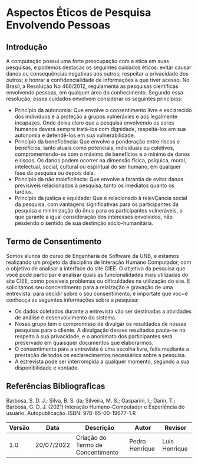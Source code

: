 # Aspectos Éticos de Pesquisa Envolvendo Pessoas

## Introdução
  A computação possui uma forte preocupação com a ética em suas pesquisas, e podemos destacas os seguintes cuidados éticos: evitar causar danos ou consequências negativas
aos outros; respeitar a privacidade dos outros; e honrar a confidencialidade de informações a que tiver acesso. No Brasil, a Resolução No 466/2012, regulamenta as pesquisas científicas envolvendo pessoas, em qualquer área do conhecimento. Segundo essa resolução, esses cuidados envolvem considerar os seguintes princípios:
  - Princípio da autonomia: Que envolve o consentimento livre e esclarecido dos indivíduos e a proteção a grupos vulnerávies e aos legalmente incapazes. Onde deixa claro que a pesquisa envolvendo os seres humanos deverá sempre tratá-los com dignidade, respeitá-los em sua autonomia e defendê-los em sua vulnerabilidade.
  - Princípio da beneficência: Que envolve a ponderação entre riscos e benefícios, tanto atuais como potenciais, individuais ou coletivos, compromentendo-se com o máximo de benefícios e o mínimo de danos e riscos. Os danos podem ocorrer na dimensão física, psíquica, moral, intelectual, social, cultural ou espiritual do ser humano, em qualquer fase da pesquisa ou depois dela.
  - Princípio da não maleficência: Que envolve a farantia de evitar danos previsíveis relacionados à pesquisa, tanto os imediatos quanto os tardios.
  - Princípio da justiça e equidade: Que é relacionado à relevÇancia social da pesquisa, com vantagens  significativas para os participantes da pesquisa e minimização do ônus para os participantes vulneráveis, o que garante a igual consideração dos interesses envolvidos, não pesdendo o sentido de sua destinção sócio-humanitária.

## Termo de Consentimento
  Somos alunos do curso de Engenharia de Software da UNB, e estamos realizando um projjeto da disciplina de Interação Humano Computador, com o objetivo de analisar a interface do site CIEE.
  O objetivo da pesquisa que você pode participar é analisar quais as funcionalidades mais utilizadas do site CIEE, como possíveis problemas ou dificuldades na utilização do site. E solicitamos seu concentimento para a relaização e gravação de uma entrevista. para decidir sobre o seu consentimento, é importate que voc~e conhecça as seguintes informações sobre a pesquisa:
  - Os dados coletados durante a entrevista vão ser destinadas a atividades de análise e desenvolvimento do sistema.
  - Nosso grupo tem o compromisso de divulgar os resuldados de nossas pesquisas para o cliente. A divulgação desses resultados pauta-se no respeito à sua privacidade, e o anonimato dos participantes será preservado em quaisquer documentos que elaborarmos.
  - O consentimento para a entrevista é uma escolha livre, feita mediante a prestação de todos os esclarecimentos necessários sobre a pesquisa.
  - A estrevista pode ser interrompida a qualquer momento, segundo a sua disponibilidade e vontade.

## Referências Bibliograficas
  Barbosa, S. D. J.; Silva, B. S. da; Silveira, M. S.; Gasparini, I.; Darin, T.; Barbosa, G. D. J. (2021) Interação Humano-Computador e Experiência do usuário. Autopublicação. ISBN: 978-65-00-19677-1.R

| Versão | Data       | Descrição                         | Autor          | Revisor      |
|--------|------------|-----------------------------------|----------------|--------------|
| 1.0    | 20/07/2022 | Criação do Termo de Concentimento | Pedro Henrique | Luis Henrique|
